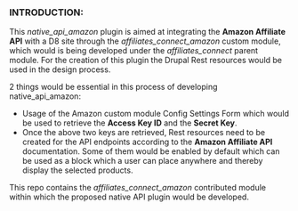 ### INTRODUCTION:

This _native_api_amazon_ plugin is aimed at integrating the **Amazon Affiliate API** with a D8 site through the _affiliates_connect_amazon_ custom module, which would is being developed under the _affiliates_connect_ parent module. For the creation of this plugin the Drupal Rest resources would be used in the design process.

2 things would be essential in this process of developing native_api_amazon:

- Usage of the Amazon custom module Config Settings Form which would be used to retrieve the **Access Key ID** and the **Secret Key**.
- Once the above two keys are retrieved, Rest resources need to be created for the API endpoints according to the **Amazon Affiliate API** documentation. Some of them would be enabled by default which can be used as a block which a user can place anywhere and thereby display the selected products.

This repo contains the _affiliates_connect_amazon_ contributed module within which the proposed native API plugin would be developed.
